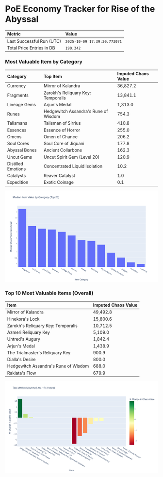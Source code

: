 # PoE Economy Tracker for Rise of the Abyssal

<!-- START_MAINTENANCE -->
| Metric | Value |
|:---|:---|
| Last Successful Run (UTC) | `2025-10-09 17:39:30.773071` |
| Total Price Entries in DB | `190,342` |

<!-- END_MAINTENANCE -->

<!-- START_DATAFRAME_DEBUG -->
<!-- END_DATAFRAME_DEBUG -->

<!-- START_CATEGORY_ANALYSIS -->
### Most Valuable Item by Category
| Category | Top Item | Imputed Chaos Value |
| :--- | :--- | :--- |
| Currency | Mirror of Kalandra | 36,827.2 |
| Fragments | Zarokh's Reliquary Key: Temporalis | 13,841.1 |
| Lineage Gems | Arjun's Medal | 1,313.0 |
| Runes | Hedgewitch Assandra's Rune of Wisdom | 754.3 |
| Talismans | Talisman of Sirrius | 410.8 |
| Essences | Essence of Horror | 255.0 |
| Omens | Omen of Chance | 206.2 |
| Soul Cores | Soul Core of Jiquani | 177.8 |
| Abyssal Bones | Ancient Collarbone | 162.3 |
| Uncut Gems | Uncut Spirit Gem (Level 20) | 120.9 |
| Distilled Emotions | Concentrated Liquid Isolation | 10.2 |
| Catalysts | Reaver Catalyst | 1.0 |
| Expedition | Exotic Coinage | 0.1 |


![Category Analysis Chart](charts/category_analysis.png)
<!-- END_ANALYSIS -->

<!-- START_ANALYSIS -->
### Top 10 Most Valuable Items (Overall)
| Item | Imputed Chaos Value |
| :--- | :--- |
| Mirror of Kalandra | 49,492.8 |
| Hinekora's Lock | 15,800.6 |
| Zarokh's Reliquary Key: Temporalis | 10,712.5 |
| Azmeri Reliquary Key | 5,109.0 |
| Uhtred's Augury | 1,842.4 |
| Arjun's Medal | 1,438.9 |
| The Trialmaster's Reliquary Key | 900.9 |
| Dialla's Desire | 800.0 |
| Hedgewitch Assandra's Rune of Wisdom | 688.0 |
| Rakiata's Flow | 679.9 |


![Market Movers Chart](charts/market_movers.png)
<!-- END_ANALYSIS -->
